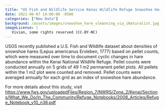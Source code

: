 ```yaml
--- 
title: "US Fish and Wildlife Service Kenai Wildlife Refuge Snowshoe Hare dataset published"
date: 2021-06-07 14:00:00 -0500
categories: ["New Data"] 
background: /assets/images/snowshoe_hare_vlmanning_via_iNaturalist.jpg
imageLicense: | 
   Vivian, some rights reserved (CC-BY-NC)
--- 
```

USGS recently published a U.S. Fish and Wildlife dataset about densities of  snowshoe hares (Lepus americanus Erxleben, 1777) based on pellet counts, which were measured over time to document cyclic changes in hare abundance within the Kenai National Wildlife Refuge. Pellet counts were conducted annually on 5 grids of 49 1 m2 permanent pellet plots. All pellets within the 1 m2 plot were counted and removed. Pellet counts were averaged annually for each grid as an index of snowshoe hare abundance. 

For more details about this study, visit https://www.fws.gov/uploadedFiles/Region_7/NWRS/Zone_2/Kenai/Sections/What_We_Do/In_The_Community/Refuge_Notebooks/2008_Articles/Refuge_Notebook_v10_n36.pdf  